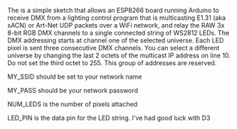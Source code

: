 The is a simple sketch that allows an ESP8266 board running Arduino to receive DMX from a lighting control program that is multicasting E1.31 (aka sACN) or Art-Net UDP packets over a WiFi network, and relay the RAW 3x 8-bit RGB DMX channels to a single connected string of WS2812 LEDs. The DMX addressing starts at channel one of the selected universe. Each LED pixel is sent three consecutive DMX channels. You can select a different universe by changing the last 2 octets of the multicast IP address on line 10. Do not set the third octet to 255. This group of addresses are reserved.

MY_SSID should be set to your network name

MY_PASS should be your network password

NUM_LEDS is the number of pixels attached

LED_PIN is the data pin for the LED string. I've had good luck with D3
